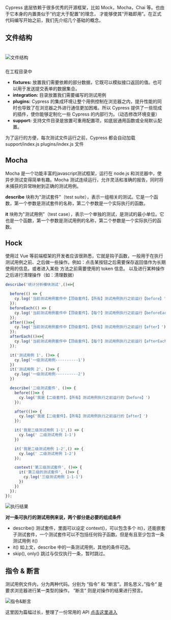 Cypress 底层依赖于很多优秀的开源框架，比如 Mock，Mocha，Chai 等。也由于它本身的内置类似于“约定大于配置”的理念，
才能够使其“开箱即用”。在正式代码编写开始之前，我们先介绍几个基础的概念。

## 文件结构
<img :src="$withBase('/imgs/structure.png')" alt="文件结构" style="margin:20px 0 10px 0" />

在工程目录中
- <b>fixtures:</b> 放置我们需要依赖的部分数据，它既可以模拟接口返回的值。也可以用于发送提交表单的数据集合。
- <b>integration:</b> 目录放置我们需要编写的测试用例
- <b>plugins:</b> Cypress 的集成环境让整个用例控制在浏览器之内，提升性能的同时也导致了在浏览器之外进行通信更加困难。所以
Cypress 提供了一些现成的插件，使你能够定制化一些 Cypress 的内部行为。（动态修改环境变量）
- <b>support:</b> 支持文件目录是放置可重用配置项，如底层通用函数或全局默认配置。

为了运行的方便，每次测试文件运行之前，Cypress 都会自动加载 support/index.js plugins/index.js 文件

## Mocha

Mocha 是一个功能丰富的javascript测试框架，运行在 node.js 和浏览器中，使异步测试变得简单有趣。Mocha 测试连续运行，允许灵活和准确的报告，同时将未捕获的异常映射到正确的测试用例。

<b>describe</b> 块称为"测试套件"（test suite），表示一组相关的测试。它是一个函数，第一个参数是测试套件的名称，第二个参数是一个实际执行的函数。

<b>it</b> 块称为"测试用例"（test case），表示一个单独的测试，是测试的最小单位。它也是一个函数，第一个参数是测试用例的名称，第二个参数是一个实际执行的函数。

## Hock
使用过 Vue 等前端框架的开发者应该很熟悉，它就是钩子函数，一般用于在执行测试用例之前、之后做一些操作。例如：点击某按钮之后需要保存返回值作为长期使用的信息。或者进入某些
方法之前需要使用的 token 信息。 以及进行某种操作之后进行清理操作（如：清理数据）

```javascript
describe('统计分析模块测试',()=>{

  before(() => {
    cy.log('当前测试用例套件中【顶级套件】，【所有】测试用例执行之前运行【before】');
  });
  beforeEach(() => {
    cy.log('当前测试用例套件中【顶级套件】，【每个】测试用例执行之前运行【beforeEach】');
  });
  after(()=>{
    cy.log('当前测试用例套件中【顶级套件】，【所有】测试用例执行之前运行【after】');
  });
  afterEach(()=>{
    cy.log('当前测试用例套件中【顶级套件】，【每个】测试用例执行之前运行【afterEach】');
  });

  it('测试用例 1', ()=> {
    cy.log('一级测试用例----------1')
  })
  it('测试用例 2', ()=> {
    cy.log('一级测试用例----------2')
  })

  describe('二级测试套件', ()=> {
    before(()=> {
      cy.log('我是【二级套件】，【所有】测试用例执行之前运行的【before】')
    });

    after(()=> {
      cy.log('我是【二级套件】，【所有】测试用例执行之前运行的【after】')
    });

    it('我是二级测试用例 1-1',() => {
      cy.log(' 二级测试用例 1-1')
    })

    it('我是二级测试用例 1-2',() => {
      cy.log(' 二级测试用例 1-2')
    });

    context('第三级测试套件', ()=> {
      it('第三级的测试套件', ()=> {
        cy.log('三级测试用例 1-1-1')
      })
    })
  });
});
```
<img :src="$withBase('/imgs/results.jpg')" alt="执行结果">

<b>对一条可执行的测试用例来说，两个部分是必要的组成条件</b>
- describe() 测试套件，里面可以设定 context()，可以包含多个 it()，还能嵌套子测试套件，一个测试套件可以不包括任何钩子函数。但是有且至少包含一条测试用例 it()
- it() 如上文，describe 中的一条测试用例，其他的条件可选。
- skip(), only() 跳过与仅仅执行一条，暂时跳过。

## 指令 & 断言
测试用例文件内，分为两种代码。分别为 “指令” 和 “断言”。顾名思义，”指令“ 是要求浏览器进行某一类型的操作。 ”断言“ 则是对操作的结果进行预言。

<img :src="$withBase('/imgs/assert.png')" alt="指令&断言">

这里因为篇幅过长，整理了一份常用的 API [点击这里进入](/guide/API) 